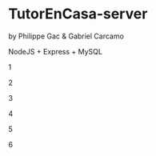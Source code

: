 # TutorEnCasa-server

by Philippe Gac & Gabriel Carcamo

NodeJS + Express + MySQL

1

2

3

4

5

6

